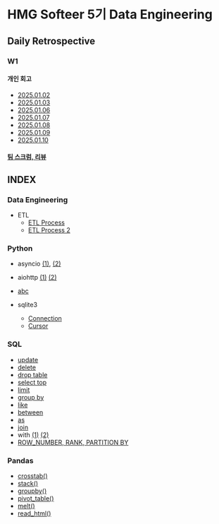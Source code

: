 # HMG Softeer 5기 Data Engineering

## Daily Retrospective

### W1
#### 개인 회고
* [2025.01.02](https://github.com/minjacho42/HMG_5th/blob/master/DailyRetrospective/w1/25_1_2.md)
* [2025.01.03](https://github.com/minjacho42/HMG_5th/blob/master/DailyRetrospective/w1/25_1_3.md)
* [2025.01.06](https://github.com/minjacho42/HMG_5th/blob/master/DailyRetrospective/w1/25_1_6.md)
* [2025.01.07](https://github.com/minjacho42/HMG_5th/blob/master/DailyRetrospective/w1/25_1_7.md)
* [2025.01.08](https://github.com/minjacho42/HMG_5th/blob/master/DailyRetrospective/w1/25_1_8.md)
* [2025.01.09](https://github.com/minjacho42/HMG_5th/blob/master/DailyRetrospective/w1/25_1_9.md)
* [2025.01.10](https://github.com/minjacho42/HMG_5th/blob/master/DailyRetrospective/w1/25_1_10.md)
#### [팀 스크럼, 리뷰](https://valiant-gerbera-c26.notion.site/HMG-DE-5-1-1776c39e2d3d806fa6ded64dafa9c803?pvs=74)

## INDEX

### Data Engineering
* ETL
  * [ETL Process](https://github.com/minjacho42/HMG_5th/blob/master/DailyRetrospective/w1/25_1_6.md)
  * [ETL Process 2](https://github.com/minjacho42/HMG_5th/blob/master/DailyRetrospective/w1/25_1_9.md)

### Python

* asyncio [(1)](https://github.com/minjacho42/HMG_5th/blob/master/DailyRetrospective/w1/25_1_9.md), [(2)](https://github.com/minjacho42/HMG_5th/blob/master/DailyRetrospective/w1/25_1_10.md)
* aiohttp [(1)](https://github.com/minjacho42/HMG_5th/blob/master/DailyRetrospective/w1/25_1_9.md) [(2)](https://github.com/minjacho42/HMG_5th/blob/master/DailyRetrospective/w1/25_1_10.md)
* [abc](https://github.com/minjacho42/HMG_5th/blob/master/DailyRetrospective/w1/25_1_10.md)

* sqlite3
  * [Connection](https://github.com/minjacho42/HMG_5th/blob/master/DailyRetrospective/w1/25_1_3.md)
  * [Cursor](https://github.com/minjacho42/HMG_5th/blob/master/DailyRetrospective/w1/25_1_3.md)

### SQL
* [update](https://github.com/minjacho42/HMG_5th/blob/master/DailyRetrospective/w1/25_1_6.md)
* [delete](https://github.com/minjacho42/HMG_5th/blob/master/DailyRetrospective/w1/25_1_6.md)
* [drop table](https://github.com/minjacho42/HMG_5th/blob/master/DailyRetrospective/w1/25_1_6.md)
* [select top](https://github.com/minjacho42/HMG_5th/blob/master/DailyRetrospective/w1/25_1_6.md)
* [limit](https://github.com/minjacho42/HMG_5th/blob/master/DailyRetrospective/w1/25_1_6.md)
* [group by](https://github.com/minjacho42/HMG_5th/blob/master/DailyRetrospective/w1/25_1_6.md)
* [like](https://github.com/minjacho42/HMG_5th/blob/master/DailyRetrospective/w1/25_1_6.md)
* [between](https://github.com/minjacho42/HMG_5th/blob/master/DailyRetrospective/w1/25_1_6.md)
* [as](https://github.com/minjacho42/HMG_5th/blob/master/DailyRetrospective/w1/25_1_6.md)
* [join](https://github.com/minjacho42/HMG_5th/blob/master/DailyRetrospective/w1/25_1_6.md)
* with [(1)](https://github.com/minjacho42/HMG_5th/blob/master/DailyRetrospective/w1/25_1_7.md) [(2)](https://github.com/minjacho42/HMG_5th/blob/master/DailyRetrospective/w1/25_1_8.md)
* [ROW_NUMBER, RANK, PARTITION BY](https://github.com/minjacho42/HMG_5th/blob/master/DailyRetrospective/w1/25_1_8.md)

### Pandas
* [crosstab()](https://github.com/minjacho42/HMG_5th/blob/master/DailyRetrospective/w1/25_1_3.md)
* [stack()](https://github.com/minjacho42/HMG_5th/blob/master/DailyRetrospective/w1/25_1_3.md)
* [groupby()](https://github.com/minjacho42/HMG_5th/blob/master/DailyRetrospective/w1/25_1_3.md)
* [pivot_table()](https://github.com/minjacho42/HMG_5th/blob/master/DailyRetrospective/w1/25_1_3.md)
* [melt()](https://github.com/minjacho42/HMG_5th/blob/master/DailyRetrospective/w1/25_1_8.md)
* [read_html()](https://github.com/minjacho42/HMG_5th/blob/master/DailyRetrospective/w1/25_1_8.md)
